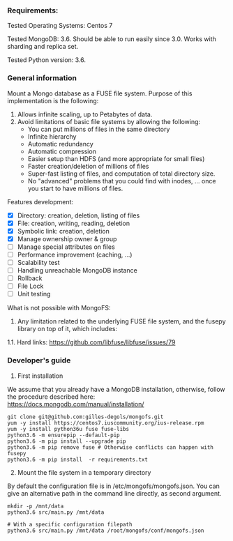 ### Requirements:
Tested Operating Systems: Centos 7 

Tested MongoDB: 3.6. Should be able to run easily since 3.0. Works with sharding and replica set.

Tested Python version: 3.6.

### General information
Mount a Mongo database as a FUSE file system. Purpose of this implementation is the following:
1. Allows infinite scaling, up to Petabytes of data.
2. Avoid limitations of basic file systems by allowing the following: 
   - You can put millions of files in the same directory
   - Infinite hierarchy
   - Automatic redundancy 
   - Automatic compression
   - Easier setup than HDFS (and more appropriate for small files)
   - Faster creation/deletion of millions of files 
   - Super-fast listing of files, and computation of total directory size.
   - No "advanced" problems that you could find with inodes, ... once you start to have millions of files.

Features development:
- [x] Directory: creation, deletion, listing of files
- [x] File: creation, writing, reading, deletion
- [x] Symbolic link: creation, deletion
- [x] Manage ownership owner & group
- [ ] Manage special attributes on files
- [ ] Performance improvement (caching, ...)
- [ ] Scalability test
- [ ] Handling unreachable MongoDB instance
- [ ] Rollback
- [ ] File Lock
- [ ] Unit testing

What is not possible with MongoFS:

1. Any limitation related to the underlying FUSE file system, and the fusepy library on top of it, which includes:

  1.1. Hard links: https://github.com/libfuse/libfuse/issues/79

### Developer's guide

1. First installation

We assume that you already have a MongoDB installation, otherwise, follow the procedure described here: https://docs.mongodb.com/manual/installation/
```
git clone git@github.com:gilles-degols/mongofs.git
yum -y install https://centos7.iuscommunity.org/ius-release.rpm
yum -y install python36u fuse fuse-libs
python3.6 -m ensurepip --default-pip
python3.6 -m pip install --upgrade pip
python3.6 -m pip remove fuse # Otherwise conflicts can happen with fusepy
python3.6 -m pip install  -r requirements.txt
```
2. Mount the file system in a temporary directory

By default the configuration file is in /etc/mongofs/mongofs.json. You can give an alternative path in the command line
directly, as second argument.
```
mkdir -p /mnt/data
python3.6 src/main.py /mnt/data 

# With a specific configuration filepath
python3.6 src/main.py /mnt/data /root/mongofs/conf/mongofs.json
```

